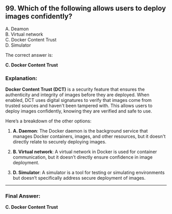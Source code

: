 ## 99. Which of the following allows users to deploy images confidently?
A. Deamon  
B. Virtual network  
C. Docker Content Trust  
D. Simulator  

The correct answer is:

**C. Docker Content Trust**

### **Explanation:**

**Docker Content Trust (DCT)** is a security feature that ensures the authenticity and integrity of images before they are deployed. When enabled, DCT uses digital signatures to verify that images come from trusted sources and haven't been tampered with. This allows users to deploy images confidently, knowing they are verified and safe to use.

Here’s a breakdown of the other options:

1. **A. Daemon**: The Docker daemon is the background service that manages Docker containers, images, and other resources, but it doesn't directly relate to securely deploying images.

2. **B. Virtual network**: A virtual network in Docker is used for container communication, but it doesn’t directly ensure confidence in image deployment.

3. **D. Simulator**: A simulator is a tool for testing or simulating environments but doesn’t specifically address secure deployment of images.

---

### **Final Answer:**
**C. Docker Content Trust**

